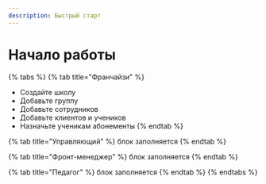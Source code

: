 ```yaml
---
description: Быстрый старт
---
```


# Начало работы

{% tabs %}
{% tab title="Франчайзи" %}


* Создайте школу
* Добавьте группу
* Добавьте сотрудников
* Добавьте клиентов и учеников
* Назначьте ученикам абонементы
{% endtab %}

{% tab title="Управляющий" %}
блок заполняется
{% endtab %}

{% tab title="Фронт-менеджер" %}
блок заполняется
{% endtab %}

{% tab title="Педагог" %}
блок заполняется
{% endtab %}
{% endtabs %}
